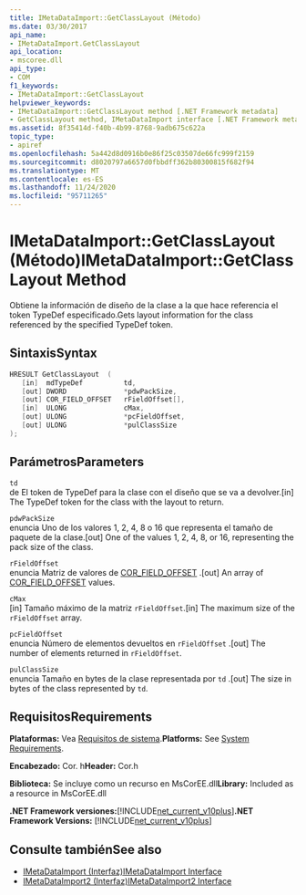 ```yaml
---
title: IMetaDataImport::GetClassLayout (Método)
ms.date: 03/30/2017
api_name:
- IMetaDataImport.GetClassLayout
api_location:
- mscoree.dll
api_type:
- COM
f1_keywords:
- IMetaDataImport::GetClassLayout
helpviewer_keywords:
- IMetaDataImport::GetClassLayout method [.NET Framework metadata]
- GetClassLayout method, IMetaDataImport interface [.NET Framework metadata]
ms.assetid: 8f35414d-f40b-4b99-8768-9adb675c622a
topic_type:
- apiref
ms.openlocfilehash: 5a442d8d0916b0e86f25c03507de66fc999f2159
ms.sourcegitcommit: d8020797a6657d0fbbdff362b80300815f682f94
ms.translationtype: MT
ms.contentlocale: es-ES
ms.lasthandoff: 11/24/2020
ms.locfileid: "95711265"
---
```

# <a name="imetadataimportgetclasslayout-method"></a><span data-ttu-id="ef7e3-102">IMetaDataImport::GetClassLayout (Método)</span><span class="sxs-lookup"><span data-stu-id="ef7e3-102">IMetaDataImport::GetClassLayout Method</span></span>

<span data-ttu-id="ef7e3-103">Obtiene la información de diseño de la clase a la que hace referencia el token TypeDef especificado.</span><span class="sxs-lookup"><span data-stu-id="ef7e3-103">Gets layout information for the class referenced by the specified TypeDef token.</span></span>  
  
## <a name="syntax"></a><span data-ttu-id="ef7e3-104">Sintaxis</span><span class="sxs-lookup"><span data-stu-id="ef7e3-104">Syntax</span></span>  
  
```cpp  
HRESULT GetClassLayout  (
   [in]  mdTypeDef          td,
   [out] DWORD              *pdwPackSize,  
   [out] COR_FIELD_OFFSET   rFieldOffset[],  
   [in]  ULONG              cMax,  
   [out] ULONG              *pcFieldOffset,  
   [out] ULONG              *pulClassSize  
);  
```  
  
## <a name="parameters"></a><span data-ttu-id="ef7e3-105">Parámetros</span><span class="sxs-lookup"><span data-stu-id="ef7e3-105">Parameters</span></span>  

 `td`  
 <span data-ttu-id="ef7e3-106">de El token de TypeDef para la clase con el diseño que se va a devolver.</span><span class="sxs-lookup"><span data-stu-id="ef7e3-106">[in] The TypeDef token for the class with the layout to return.</span></span>  
  
 `pdwPackSize`  
 <span data-ttu-id="ef7e3-107">enuncia Uno de los valores 1, 2, 4, 8 o 16 que representa el tamaño de paquete de la clase.</span><span class="sxs-lookup"><span data-stu-id="ef7e3-107">[out] One of the values 1, 2, 4, 8, or 16, representing the pack size of the class.</span></span>  
  
 `rFieldOffset`  
 <span data-ttu-id="ef7e3-108">enuncia Matriz de valores de [COR_FIELD_OFFSET](cor-field-offset-structure.md) .</span><span class="sxs-lookup"><span data-stu-id="ef7e3-108">[out] An array of [COR_FIELD_OFFSET](cor-field-offset-structure.md) values.</span></span>  
  
 `cMax`  
 <span data-ttu-id="ef7e3-109">[in] Tamaño máximo de la matriz `rFieldOffset`.</span><span class="sxs-lookup"><span data-stu-id="ef7e3-109">[in] The maximum size of the `rFieldOffset` array.</span></span>  
  
 `pcFieldOffset`  
 <span data-ttu-id="ef7e3-110">enuncia Número de elementos devueltos en `rFieldOffset` .</span><span class="sxs-lookup"><span data-stu-id="ef7e3-110">[out] The number of elements returned in `rFieldOffset`.</span></span>  
  
 `pulClassSize`  
 <span data-ttu-id="ef7e3-111">enuncia Tamaño en bytes de la clase representada por `td` .</span><span class="sxs-lookup"><span data-stu-id="ef7e3-111">[out] The size in bytes of the class represented by `td`.</span></span>  
  
## <a name="requirements"></a><span data-ttu-id="ef7e3-112">Requisitos</span><span class="sxs-lookup"><span data-stu-id="ef7e3-112">Requirements</span></span>  

 <span data-ttu-id="ef7e3-113">**Plataformas:** Vea [Requisitos de sistema](../../get-started/system-requirements.md).</span><span class="sxs-lookup"><span data-stu-id="ef7e3-113">**Platforms:** See [System Requirements](../../get-started/system-requirements.md).</span></span>  
  
 <span data-ttu-id="ef7e3-114">**Encabezado:** Cor. h</span><span class="sxs-lookup"><span data-stu-id="ef7e3-114">**Header:** Cor.h</span></span>  
  
 <span data-ttu-id="ef7e3-115">**Biblioteca:** Se incluye como un recurso en MsCorEE.dll</span><span class="sxs-lookup"><span data-stu-id="ef7e3-115">**Library:** Included as a resource in MsCorEE.dll</span></span>  
  
 <span data-ttu-id="ef7e3-116">**.NET Framework versiones:**[!INCLUDE[net_current_v10plus](../../../../includes/net-current-v10plus-md.md)]</span><span class="sxs-lookup"><span data-stu-id="ef7e3-116">**.NET Framework Versions:** [!INCLUDE[net_current_v10plus](../../../../includes/net-current-v10plus-md.md)]</span></span>  
  
## <a name="see-also"></a><span data-ttu-id="ef7e3-117">Consulte también</span><span class="sxs-lookup"><span data-stu-id="ef7e3-117">See also</span></span>

- [<span data-ttu-id="ef7e3-118">IMetaDataImport (Interfaz)</span><span class="sxs-lookup"><span data-stu-id="ef7e3-118">IMetaDataImport Interface</span></span>](imetadataimport-interface.md)
- [<span data-ttu-id="ef7e3-119">IMetaDataImport2 (Interfaz)</span><span class="sxs-lookup"><span data-stu-id="ef7e3-119">IMetaDataImport2 Interface</span></span>](imetadataimport2-interface.md)
